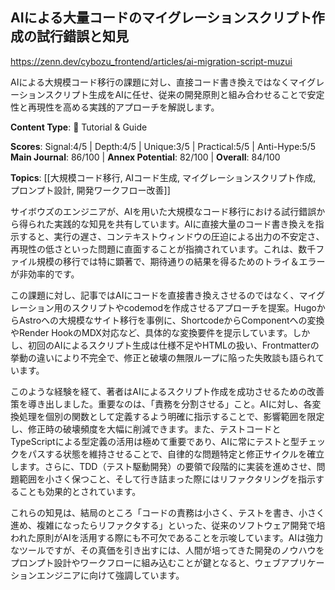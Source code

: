 ## AIによる大量コードのマイグレーションスクリプト作成の試行錯誤と知見

https://zenn.dev/cybozu_frontend/articles/ai-migration-script-muzui

AIによる大規模コード移行の課題に対し、直接コード書き換えではなくマイグレーションスクリプト生成をAIに任せ、従来の開発原則と組み合わせることで安定性と再現性を高める実践的アプローチを解説します。

**Content Type**: 📖 Tutorial & Guide

**Scores**: Signal:4/5 | Depth:4/5 | Unique:3/5 | Practical:5/5 | Anti-Hype:5/5
**Main Journal**: 86/100 | **Annex Potential**: 82/100 | **Overall**: 84/100

**Topics**: [[大規模コード移行, AIコード生成, マイグレーションスクリプト作成, プロンプト設計, 開発ワークフロー改善]]

サイボウズのエンジニアが、AIを用いた大規模なコード移行における試行錯誤から得られた実践的な知見を共有しています。AIに直接大量のコード書き換えを指示すると、実行の遅さ、コンテキストウィンドウの圧迫による出力の不安定さ、再現性の低さといった問題に直面することが指摘されています。これは、数千ファイル規模の移行では特に顕著で、期待通りの結果を得るためのトライ＆エラーが非効率的です。

この課題に対し、記事ではAIにコードを直接書き換えさせるのではなく、マイグレーション用のスクリプトやcodemodを作成させるアプローチを提案。HugoからAstroへの大規模なサイト移行を事例に、ShortcodeからComponentへの変換やRender HookのMDX対応など、具体的な変換要件を提示しています。しかし、初回のAIによるスクリプト生成は仕様不足やHTMLの扱い、Frontmatterの挙動の違いにより不完全で、修正と破壊の無限ループに陥った失敗談も語られています。

このような経験を経て、著者はAIによるスクリプト作成を成功させるための改善策を導き出しました。重要なのは、「責務を分割させる」こと。AIに対し、各変換処理を個別の関数として定義するよう明確に指示することで、影響範囲を限定し、修正時の破壊頻度を大幅に削減できます。また、テストコードとTypeScriptによる型定義の活用は極めて重要であり、AIに常にテストと型チェックをパスする状態を維持させることで、自律的な問題特定と修正サイクルを確立します。さらに、TDD（テスト駆動開発）の要領で段階的に実装を進めさせ、問題範囲を小さく保つこと、そして行き詰まった際にはリファクタリングを指示することも効果的とされています。

これらの知見は、結局のところ「コードの責務は小さく、テストを書き、小さく進め、複雑になったらリファクタする」といった、従来のソフトウェア開発で培われた原則がAIを活用する際にも不可欠であることを示唆しています。AIは強力なツールですが、その真価を引き出すには、人間が培ってきた開発のノウハウをプロンプト設計やワークフローに組み込むことが鍵となると、ウェブアプリケーションエンジニアに向けて強調しています。
